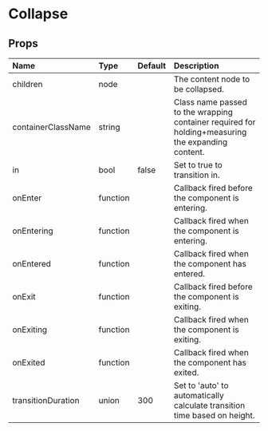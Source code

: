 Collapse
========



Props
-----


| Name | Type | Default | Description |
|:-----|:-----|:-----|:-----|
| children | node |  |  The content node to be collapsed. |
| containerClassName | string |  |  Class name passed to the wrapping container required for holding+measuring the expanding content. |
| in | bool | false |  Set to true to transition in. |
| onEnter | function |  |  Callback fired before the component is entering. |
| onEntering | function |  |  Callback fired when the component is entering. |
| onEntered | function |  |  Callback fired when the component has entered. |
| onExit | function |  |  Callback fired before the component is exiting. |
| onExiting | function |  |  Callback fired when the component is exiting. |
| onExited | function |  |  Callback fired when the component has exited. |
| transitionDuration | union | 300 |  Set to 'auto' to automatically calculate transition time based on height. |
